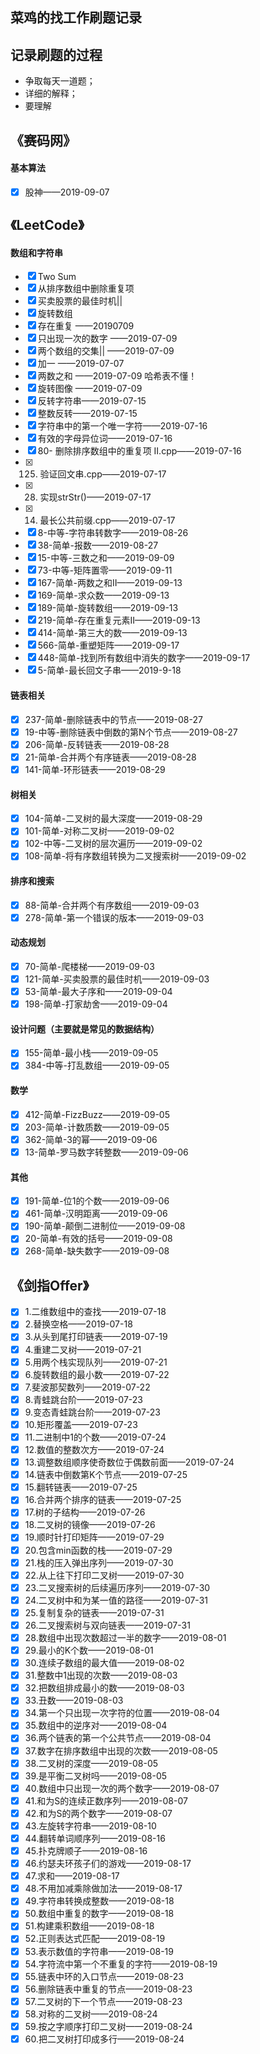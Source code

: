 ## 菜鸡的找工作刷题记录

## 记录刷题的过程
- 争取每天一道题；
- 详细的解释；
- 要理解

## 《赛码网》

#### 基本算法
- [x] 股神——2019-09-07

## 《LeetCode》

#### 数组和字符串
- [x] Two Sum
- [x] 从排序数组中删除重复项
- [x] 买卖股票的最佳时机||
- [x] 旋转数组
- [x] 存在重复 ——20190709
- [x] 只出现一次的数字 ——2019-07-09
- [x] 两个数组的交集|| ——2019-07-09
- [x] 加一  ——2019-07-07
- [x] 两数之和 ——2019-07-09
哈希表不懂！
- [x] 旋转图像 ——2019-07-09
- [x] 反转字符串——2019-07-15
- [x] 整数反转——2019-07-15
- [x] 字符串中的第一个唯一字符——2019-07-16
- [x] 有效的字母异位词——2019-07-16
- [x] 80- 删除排序数组中的重复项 II.cpp——2019-07-16
- [x] 125. 验证回文串.cpp——2019-07-17
- [x] 28. 实现strStr()——2019-07-17
- [x] 14. 最长公共前缀.cpp——2019-07-17
- [x] 8-中等-字符串转数字——2019-08-26
- [x] 38-简单-报数——2019-08-27
- [x] 15-中等-三数之和——2019-09-09
- [x] 73-中等-矩阵置零——2019-09-11
- [x] 167-简单-两数之和II——2019-09-13
- [x] 169-简单-求众数——2019-09-13
- [x] 189-简单-旋转数组——2019-09-13
- [x] 219-简单-存在重复元素II——2019-09-13
- [x] 414-简单-第三大的数——2019-09-13
- [x] 566-简单-重塑矩阵——2019-09-17
- [x] 448-简单-找到所有数组中消失的数字——2019-09-17
- [x] 5-简单-最长回文子串——2019-9-18
#### 链表相关
- [x] 237-简单-删除链表中的节点——2019-08-27
- [x] 19-中等-删除链表中倒数的第N个节点——2019-08-27
- [x] 206-简单-反转链表——2019-08-28
- [x] 21-简单-合并两个有序链表——2019-08-28
- [x] 141-简单-环形链表——2019-08-29
#### 树相关
- [x] 104-简单-二叉树的最大深度——2019-08-29
- [x] 101-简单-对称二叉树——2019-09-02
- [x] 102-中等-二叉树的层次遍历——2019-09-02
- [x] 108-简单-将有序数组转换为二叉搜索树——2019-09-02
#### 排序和搜索
- [x] 88-简单-合并两个有序数组——2019-09-03
- [x] 278-简单-第一个错误的版本——2019-09-03

#### 动态规划
- [x] 70-简单-爬楼梯——2019-09-03
- [x] 121-简单-买卖股票的最佳时机——2019-09-03
- [x] 53-简单-最大子序和——2019-09-04
- [x] 198-简单-打家劫舍——2019-09-04

#### 设计问题（主要就是常见的数据结构）
- [x] 155-简单-最小栈——2019-09-05
- [x] 384-中等-打乱数组——2019-09-05

#### 数学
- [x] 412-简单-FizzBuzz——2019-09-05
- [x] 203-简单-计数质数——2019-09-05
- [x] 362-简单-3的幂——2019-09-06
- [x] 13-简单-罗马数字转整数——2019-09-06

#### 其他
- [x] 191-简单-位1的个数——2019-09-06
- [x] 461-简单-汉明距离——2019-09-06
- [x] 190-简单-颠倒二进制位——2019-09-08
- [x] 20-简单-有效的括号——2019-09-08
- [x] 268-简单-缺失数字——2019-09-08
## 《剑指Offer》
- [x] 1.二维数组中的查找——2019-07-18
- [x] 2.替换空格——2019-07-18
- [x] 3.从头到尾打印链表——2019-07-19
- [x] 4.重建二叉树——2019-07-21
- [x] 5.用两个栈实现队列——2019-07-21
- [x] 6.旋转数组的最小数——2019-07-22
- [x] 7.斐波那契数列——2019-07-22
- [x] 8.青蛙跳台阶——2019-07-23
- [x] 9.变态青蛙跳台阶——2019-07-23
- [x] 10.矩形覆盖——2019-07-23
- [x] 11.二进制中1的个数——2019-07-24
- [x] 12.数值的整数次方——2019-07-24
- [x] 13.调整数组顺序使奇数位于偶数前面——2019-07-24
- [x] 14.链表中倒数第K个节点——2019-07-25
- [x] 15.翻转链表——2019-07-25
- [x] 16.合并两个排序的链表——2019-07-25
- [x] 17.树的子结构——2019-07-26
- [x] 18.二叉树的镜像——2019-07-26 
- [x] 19.顺时针打印矩阵——2019-07-29
- [x] 20.包含min函数的栈——2019-07-29
- [x] 21.栈的压入弹出序列——2019-07-30
- [x] 22.从上往下打印二叉树——2019-07-30
- [x] 23.二叉搜索树的后续遍历序列——2019-07-30
- [x] 24.二叉树中和为某一值的路径——2019-07-31
- [x] 25.复制复杂的链表——2019-07-31
- [x] 26.二叉搜索树与双向链表——2019-07-31
- [x] 28.数组中出现次数超过一半的数字——2019-08-01
- [x] 29.最小的K个数——2019-08-01
- [x] 30.连续子数组的最大值——2019-08-02
- [x] 31.整数中1出现的次数——2019-08-03
- [x] 32.把数组排成最小的数——2019-08-03
- [x] 33.丑数——2019-08-03
- [x] 34.第一个只出现一次字符的位置——2019-08-04
- [x] 35.数组中的逆序对——2019-08-04
- [x] 36.两个链表的第一个公共节点——2019-08-04
- [x] 37.数字在排序数组中出现的次数——2019-08-05
- [x] 38.二叉树的深度——2019-08-05
- [x] 39.是平衡二叉树吗——2019-08-05
- [x] 40.数组中只出现一次的两个数字——2019-08-07
- [x] 41.和为S的连续正数序列——2019-08-07
- [x] 42.和为S的两个数字——2019-08-07
- [x] 43.左旋转字符串——2019-08-10
- [x] 44.翻转单词顺序列——2019-08-16
- [x] 45.扑克牌顺子——2019-08-16
- [x] 46.约瑟夫环孩子们的游戏——2019-08-17
- [x] 47.求和——2019-08-17
- [x] 48.不用加减乘除做加法——2019-08-17
- [x] 49.字符串转换成整数——2019-08-18
- [x] 50.数组中重复的数字——2019-08-18
- [x] 51.构建乘积数组——2019-08-18
- [x] 52.正则表达式匹配——2019-08-19
- [x] 53.表示数值的字符串——2019-08-19
- [x] 54.字符流中第一个不重复的字符——2019-08-19
- [x] 55.链表中环的入口节点——2019-08-23
- [x] 56.删除链表中重复的节点——2019-08-23
- [x] 57.二叉树的下一个节点——2019-08-23
- [x] 58.对称的二叉树——2019-08-24
- [x] 59.按之字顺序打印二叉树——2019-08-24
- [x] 60.把二叉树打印成多行——2019-08-24
